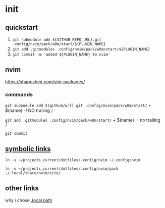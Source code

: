 # init

## quickstart

  1. `git submodule add ${GITHUB_REPO_URL}.git .config/nvim/pack/w0m/start/${PLUGIN_NAME}`
  2. `git add .gitmodules .config/nvim/pack/w0m/start/${PLUGIN_NAME}`
  3. `git commit -m 'added ${PLUGIN_NAME} to nvim'`

## nvim

https://shapeshed.com/vim-packages/

### commands

`git submodule add $(github/url).git .config/nvim/pack/w0m/start/` + $(name) -! NO trailing `/`

`git add .gitmodules .config/nvim/pack/w0m/start/` + $(name) -! no trailing `/`
  
`git commit`


## [symbolic links](https://linuxize.com/post/how-to-create-symbolic-links-in-linux-using-the-ln-command/#creating-symlinks-to-a-directory)

`ln -s ~/projects_current/dotfiles/.config/nvim ~/.config/nvim`

`ln -s ~/projects_current/dotfiles/.config/nvim/pack ~/.local/share/nvim/site/`

## other links

why i chose [.local path](https://stackoverflow.com/questions/48700563/how-do-i-install-plugins-in-neovim-correctly)

